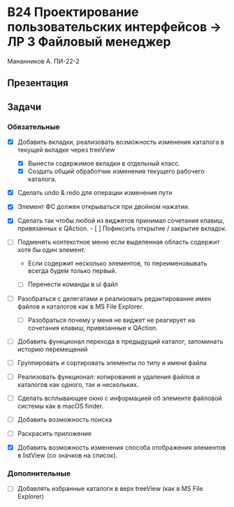 # В24 Проектирование пользовательских интерфейсов -> ЛР 3 Файловый менеджер

Мананников А. ПИ-22-2

## Презентация



##  Задачи

### Обязательные

- [x] Добавить вкладки, реализовать возможность изменения каталога в текущей вкладке через treeView
  - [x] Вынести содержимое вкладки в отдельный класс.
  - [x] Создать общий обработчик изменения текущего рабочего каталога.

- [x] Сделать undo & redo для операции изменения пути

- [x] Элемент ФС должен открываться при двойном нажатии.

- [x] Сделать так чтобы любой из виджетов принимал сочетания клавиш, привязанных к QAction.
      - [ ] Пофиксить открытие / закрытие вкладок.

- [ ] Подменять контекстное меню если выделенная область содержит хотя бы один элемент.
  - Если содержит несколько элементов, то переименовывать всегда будем только первый.
  - [ ] Перенести команды в ui файл
  

- [ ] Разобраться с делегатами и реализовать редактирование имен файлов и каталогов как в MS File Explorer.
  - [ ] Разобраться почему у меня не виджет не реагирует на сочетания клавиш, привязанные к QAction.      

- [ ] Добавить функционал перехода в предыдущий каталог, запоминать историю перемещений

- [ ] Группировать и сортировать элементы по типу и имени файла

- [ ] Реализовать функционал: копирования и удаления файлов и каталогов как одного, так и нескольких.

- [ ] Сделать всплывающее окно с информацией об элементе файловой системы как в macOS finder.

- [ ] Добавить возможность поиска

- [ ] Раскрасить приложение

- [x] Добавить возможность изменения способа отображения элементов в listView (со значков на список).


### Дополнительные

- [ ] Добавлять избранные каталоги в верх treeView (как в MS File Explorer)

